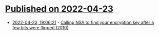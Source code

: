 # [Published on 2022-04-23](index.md)

* [2022-04-23, 19:06:21](https://news.ycombinator.com/item?id=31137345) - [Calling NSA to find your encryption key after a few bits were flipped (2010)](https://astroengineer.wordpress.com/2010/05/12/voyager-2-has-flipped-its-bit/)
